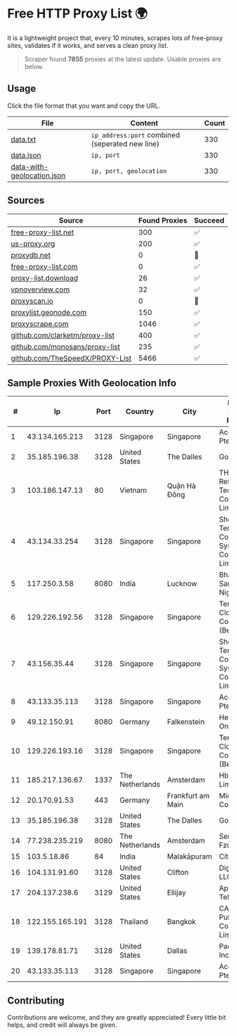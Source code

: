 
# Free HTTP Proxy List 🌍

It is a lightweight project that, every 10 minutes, scrapes lots of free-proxy sites, validates if it works, and serves a clean proxy list.


> Scraper found **7855** proxies at the latest update. Usable proxies are below.

## Usage

Click the file format that you want and copy the URL.


|File|Content|Count|
|----|-------|-----|
|[data.txt](https://raw.githubusercontent.com/themiralay/Proxy-List-World/master/data.txt)|`ip_address:port` combined (seperated new line)|330|
|[data.json](https://raw.githubusercontent.com/themiralay/Proxy-List-World/master/data.json)|`ip, port`|330|
|[data-with-geolocation.json](https://raw.githubusercontent.com/themiralay/Proxy-List-World/master/data-with-geolocation.json)|`ip, port, geolocation`|330|

## Sources

|Source|Found Proxies|Succeed|
|------|-------------|-------|
|[free-proxy-list.net](https://free-proxy-list.net)|300|✅|
|[us-proxy.org](https://www.us-proxy.org)|200|✅|
|[proxydb.net](http://proxydb.net)|0|🚫|
|[free-proxy-list.com](https://free-proxy-list.com/?page=&port=&type%5B%5D=http&type%5B%5D=https&up_time=0&search=Search)|0|✅|
|[proxy-list.download](https://www.proxy-list.download/HTTP)|26|✅|
|[vpnoverview.com](https://vpnoverview.com/privacy/anonymous-browsing/free-proxy-servers)|32|✅|
|[proxyscan.io](https://www.proxyscan.io)|0|🚫|
|[proxylist.geonode.com](https://proxylist.geonode.com/api/proxy-list?limit=300&page=1&sort_by=lastChecked&sort_type=desc&protocols=http,https)|150|✅|
|[proxyscrape.com](https://api.proxyscrape.com/v2/?request=displayproxies&protocol=http&timeout=10000&country=all&ssl=all&anonymity=all)|1046|✅|
|[github.com/clarketm/proxy-list](https://raw.githubusercontent.com/clarketm/proxy-list/master/proxy-list-raw.txt)|400|✅|
|[github.com/monosans/proxy-list](https://raw.githubusercontent.com/monosans/proxy-list/main/proxies/http.txt)|235|✅|
|[github.com/TheSpeedX/PROXY-List](https://raw.githubusercontent.com/TheSpeedX/PROXY-List/master/http.txt)|5466|✅|


## Sample Proxies With Geolocation Info

|#|Ip|Port|Country|City|Internet Service Provider|
|-|--|----|-------|----|-------------------------|
|1|43.134.165.213|3128|Singapore|Singapore|Aceville Pte.ltd|
|2|35.185.196.38|3128|United States|The Dalles|Google LLC|
|3|103.186.147.13|80|Vietnam|Quận Hà Đông|THM Refrigeration Technicians Company Limited|
|4|43.134.33.254|3128|Singapore|Singapore|Shenzhen Tencent Computer Systems Company Limited|
|5|117.250.3.58|8080|India|Lucknow|Bharat Sanchar Nigam Ltd|
|6|129.226.192.56|3128|Singapore|Singapore|Tencent Cloud Computing (Beijing) Co|
|7|43.156.35.44|3128|Singapore|Singapore|Shenzhen Tencent Computer Systems Company Limited|
|8|43.133.35.113|3128|Singapore|Singapore|Aceville Pte.ltd|
|9|49.12.150.91|8080|Germany|Falkenstein|Hetzner Online GmbH|
|10|129.226.193.16|3128|Singapore|Singapore|Tencent Cloud Computing (Beijing) Co|
|11|185.217.136.67|1337|The Netherlands|Amsterdam|Hbing Limited|
|12|20.170.91.53|443|Germany|Frankfurt am Main|Microsoft Corporation|
|13|35.185.196.38|3128|United States|The Dalles|Google LLC|
|14|77.238.235.219|8080|The Netherlands|Amsterdam|Servers Tech Fzco|
|15|103.5.18.86|84|India|Malakāpuram|CityOnline|
|16|104.131.91.60|3128|United States|Clifton|DigitalOcean, LLC|
|17|204.137.238.6|3129|United States|Ellijay|Apogee Telecom Inc.|
|18|122.155.165.191|3128|Thailand|Bangkok|CAT Telecom Public Company Limited|
|19|139.178.81.71|3128|United States|Dallas|Packet Host, Inc.|
|20|43.133.35.113|3128|Singapore|Singapore|Aceville Pte.ltd|



## Contributing

Contributions are welcome, and they are greatly appreciated! Every
little bit helps, and credit will always be given.

